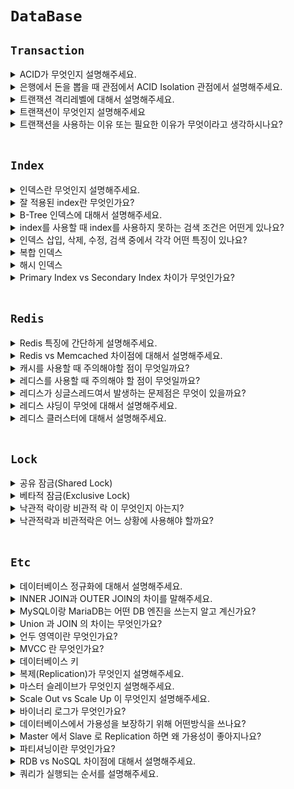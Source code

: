 # `DataBase`

## `Transaction`

<details>
  <summary>ACID가 무엇인지 설명해주세요.</summary>
  <br>

Atomic(원자성)

- 트랜잭션과 관련된 작업들이 부분적으로 실행되다가 중단되지 않는 것을 보장하는 능력
  - 중간 단계까지 실행되고 실패하는 일은 없다.
  - 구매자의 돈이 빠졌지만 판매자의 돈이 들어오지 않는 경우


Consistency(일관성)

- 트랜잭션이 실행을 성공적으로 완료하면 언제나 일관성 있는 데이터베이스 상태로 유지하는 것
  - 트랜잭션 작업 처리 결과는 항상 일관성 있어야 한다.
  - 마이너스 통장을 허락하지 않는다면 조건에 위배되면 트랜잭션 종료


Isolation(독립성)

- 트랜잭션을 수행 시 다른 트랜잭션의 연산 작업이 끼어들지 못하도록 보장하는 것
  - 둘 이상의 트랜잭션이 동시 실행되고 있을 때 다른 트랜잭션이 끼어들 수 없다.
  - 구매자의 돈이 빠졌지만 판매자의 돈이 아직 안들어왔는데 다른 트랜잭션이 끼어들 수 없다.


Durability(지속성)

- 트랜잭션이 성공적으로 완료되어 commit 되었다면 결과는 데이터베이스에 영구히 반영되어야 한다.

</details>

<details>
  <summary>은행에서 돈을 뽑을 때 관점에서 ACID Isolation 관점에서 설명해주세요.</summary>
  <br>

내가 돈을 5만원 뽑았는데 내 통장에 돈이 5만원 빠지기 전에 다른 트랜잭션이 끼어들 수 없다.

</details>

<details>
  <summary>트랜잭션 격리레벨에 대해서 설명해주세요.</summary>
  <br>

<img width="1047" alt="스크린샷 2021-11-25 오후 10 25 08" src="https://user-images.githubusercontent.com/45676906/143449504-f1f2b6cd-5c2a-4cf8-90fe-39f6d0f700c0.png">

- READ UNCOMMITTED
  - 가장 격리가 낮은 단계입니다. 다른 트랜잭션에서 커밋하지 않은 데이터도 조회할 수 있다는 문제점이 존재합니다. 그래서 사용하지 않습니다.

- READ COMMITTED
  - `Oracle DBMS 에서 기본적으로 사용하고 있는 격리 수준`이며, 다른 트랜잭션에서 데이터를 변경했더라도 COMMIT 한 데이터만 보입니다. 하지만 이 격리 레벨에서도 NON-REPEATABLE READ의 문제점이 존재합니다. NON-REPEATABLE READ란 같은 쿼리를 같은 트랜잭션에서 2번 실행했는데 결과가 다른 부정합을 말합니다.
  - 즉, A 트랜잭션에서 같이 쿼리를 2번 실행합니다. A 트랜잭션에서 쿼리를 첫 번째로 실행한 후에, B 트랜잭션에서 해당 쿼리가 조회하는 row 의 값을 Update 했습니다. 그러면 A 트랜잭션에서 같은 쿼리를 두 번째 조회했을 때는 첫 번째 실행했을 때와 결과가 다를 것입니다. 이렇게 하나의 A 트랜잭션 안에서 같은 쿼리를 여러 번 실행했을 때 결과가 다른 현상을 `NON-REPEATABLE-READ` 라고 합니다. 

- REPEATABLE READ
  - `MySQL InnoDB 에서 기본적으로 사용되고 있는 격리 수준`입니다. `바이너리 로그를 가진 MySQL 장비`에서는 최소 이 격리 수준을 사용해야 합니다.
  - `자신의 트랜잭션 번호보다 낮은 트랜잭션 번호에서 변경된 것만 보게 됩니다.`
  - InnoDB 스토리지 엔진은 트랜잭션이 ROLLBACK 될 가능성에 대비해 변경되기 전 레코드를 언두 공간에 백업해두고 실제 레코드 값을 변경합니다. 이러한 방식을 `MVCC` 라고 합니다. 사실 READ COMMITTED 도 MVCC 를 이용해 COMMIT 되기 전의 데이터를 보여준다. 두 개의 차이는 언두 영역에 백업된 레코드의 여러 버전 가운데 몇 번째 이전 버전까지 찾아 들어가야 하는지에 있습니다.
  - 하지만 이 격리 수준에서도 `PHANTOM READ` 부정합 문제가 발생합니다. PHANTOM READ 는 보이지 않았던 결과가 보이는 것이다.
  - REPEATABLE READ 격리 수준은 트랜잭션이 시작할 때 보다 이전 트랜잭션에서 커밋된 데이터만 조회하기 때문에 중간 트랜잭션에서 데이터를 바꿨어도 Undo 영역에서 조회하기 때문에 문제가 발생하지 않는다! 다른 트랜잭션에서 `INSERT, DELETE 한 경우에 데이터가 변경된 것이 아니라 새로 추가된 것이기 때문에 REPEATABLE READ 에서도 PHANTOM READ 가 발생`한다.
  - `PANTHOM READ`를 방지하기 위해서는 `쓰기 잠금`을 걸어야 한다.

- SERIALIZABLE
  - 트랜잭션이 완료될 때까지 다른 트랜잭션이 해당되는 영역에 대한 수정 및 입력을 할 수 없습니다.
  - `모든 작업을 하나의 트랜잭션에 처리하는 것과 같은 높은 고립수준을 제공하는데`, 이로인해 동시성 처리 효율은 매우 떨어진다.
  
<br>

- [참고하기 좋은 글](https://nesoy.github.io/articles/2019-05/Database-Transaction-isolation

</details>

<details>
  <summary>트랜잭션이 무엇인지 설명해주세요</summary>
  <br>

트랜잭션이란 쿼리를 하나의 묶음 처리해서 만약 중간에 실행이 중단됐을 경우, 처음부터 다시 실행하는 `Rollback`을 수행하고, 오류없이 실행을 마치면 `commit`을 하는 실행 단위를 의미합니다.

</details>

<details>
  <summary>트랜잭션을 사용하는 이유 또는 필요한 이유가 무엇이라고 생각하시나요?</summary>
  <br>

- 트래픽이 많이 몰려서 동시에 여러 클라이언트에 DB 서버로 접근한다면 데이터베이스의 부정합이 많이 발생할 수 있습니다. 
- 부정합이 발생하지 않으려면 프로세스를 병렬로 처리하지 않도록 하여 한 번에 하나의 프로세스만 처리하도록 하면 되는데, 이는 효율이 너무 떨어집니다. 트랜잭션을 사용하지 않으면 부정합을 방지하고자 일렬로 처리해야 합니다. 이는 성능상 너무 좋지 않기 때문에 부정합도 방지하고 성능의 이점도 가져갈 수 있도록 `트랜잭션`을 사용합니다.
- 그리고 하나의 논리적인 단위에서 에러가 발생했을 때 롤백 해야 하는 문제를 해결할 수 있고, 커밋이 되면 데이터가 영구적으로 저장되도록 할 수 있는 특징이 있습니다.

</details>

<br>

## `Index`

<details>
  <summary>인덱스란 무엇인지 설명해주세요.</summary>
  <br>

`인덱스는 말 그대로 책의 맨 처음 또는 맨 마지막에 있는 색인(목차)`이라고 할 수 있다. DBMS 에서 검색 속도를 향상시키기 위해 인덱스를 사용합니다. 하지만 인덱스를 사용함으로써 INSERT, UPDATE 성능은 희생해야 합니다. 

카디널리티 값은 높아야 인덱스 사용에 유용합니다. ex) 주민번호는 카디널리티 값이 높습니다.(사람마다 개인의 고유 값이기 때문에 중복되지 않음) 하지만 성별은 일반적으론 `남자/여자` 정도만 있기 때문에 중복이 많이 되는 값이기 때문에 카디널리티 값이 낮습니다.

</details>

<details>
  <summary>잘 적용된 index란 무엇인가요?</summary>
  <br>

- `카디널리티(Cardinality)가 가장 높은 것을 잡아야 한다는 점`입니다.

- 카디널리티(Cardinality): `해당 컬럼의 중복된 수치`를 나타냅니다.
  - 예를 들어 성별, 학년 등은 카디널리티가 낮다고 얘기합니다. 반대로 주민등록번호, 계좌번호 등은 카디널리티가 높다고 얘기합니다.(겹칠 수 없는 고유 값이기 때문에)

- 인덱스로 최대한 효율을 뽑아내려면, 해당 인덱스로 많은 부분을 걸러내야 하기 때문입니다. 인덱스를 생성할 대는 카디널리티가 높은 칼럼부터 낮은 순서대로 인덱스 생성해야 합니다.

</details>

<details>
  <summary>B-Tree 인덱스에 대해서 설명해주세요.</summary>
  <br>

- `Binary Search` 자료구조의 한계를 극복하기 위해 나온 자료구조 입니다. 즉, `B-Tree`는 한 노드에 많은 자식 노드를 가질 수 있기 때문에 아무리 대용량 데이터여도 `Depth`가 `4 ~ 5` 정도가 된다는 특징이 있습니다.
- `B-Tree`는 데이터베이스의 인덱싱 알고리즘 가운데 가장 일반적으로 사용되고, 가장 먼저 도입된 알고리즘 입니다. (Binary(X), Balanced Tree)
- `B-Tree`는 컬럼의 원래 값을 변형시키지 않고 인덱스 구조체 내에서는 항상 `정렬된 상태로 유지`하고 있습니다.

<img width="611" alt="스크린샷 2021-12-01 오후 12 24 56" src="https://user-images.githubusercontent.com/45676906/144166491-45f240c4-deef-4584-80a9-dd51dc4ecc09.png">

- 인덱스의 리프 노드는 항상 실제 데이터 레코드를 찾아가기 위한 주소 값을 가지고 있습니다.

</details>

<details>
  <summary>index를 사용할 때 index를 사용하지 못하는 검색 조건은 어떤게 있나요?</summary>
  <br>
</details>

<details>
  <summary>인덱스 삽입, 삭제, 수정, 검색 중에서 각각 어떤 특징이 있나요?</summary>
  <br>

### `인덱스 키 추가`

`B-Tree`에 저장될 위치가 정해지면 레코드의 키 값과 대상 레코드의 주소 정보를 `B-Tree`의 리프 노드에 저장한다. 만약 리프 노드가 꽉 차서 더는 저장할 수 없을 때는 리프 노드가 분리되어야 하는데, 이는 상위 브랜치 노드까지 처리의 범위가 넓어진다. 이러한 작업 탓에 `B-Tree`는 상대적으로 쓰기 작업에 비용이 많이 드는 것으로 알려져 있다.

<br>

### `인덱스 키 삭제`

B-Tree 키 값이 삭제되는 경우는 상당히 간단한다. 해당 키 값이 저장된 B-Tree 리프 노드를 찾아서 그냥 삭제 마크만 하면 작업이 완료된다.

<br>

### `인덱스 키 변경`

인덱스 키 값은 그 값에 따라 저장될 리프 노드의 위치가 결정되므로 B-Tree의 키 값이 변경되는 경우에는 단순히 인덱스상의 키 값만 변경하는 것은 불가능하다. B-Tree의 키 값 변경 작업은 먼저 키 값을  삭제한 후, 다시 새로운 키 값을 추가하는 형태로 처리된다.

<br>

### `인덱스 키 검색`

`INSERT, UPDATE, DELETE` 작업을 할 때 인덱스 관리에 따르는 추가 비용을 감당하면서 인덱스를 구축하는 이유는 바로 빠른 검색을 위해서다.

인덱스 검색하는 작업은 `B-Tree`의 루트 노드부터 시작해 브랜치 노드를 거쳐 최종 리프 노드까지 이동하면서 비교 작업을 수행하는데, 이 과정을 `트리 탐색` 이라고 합니다.

</details>

<details>
  <summary>복합 인덱스</summary>
  <br>

A, B 컬럼을 인덱스로 설정할 때 복합인덱스라 한다. 두 번째 컬럼은 첫 번째 컬럼에 의존해서 정렬되어 있다. 즉, 두 번째 컬럼 정렬은 첫 번째 컬럼이 똑같은 레코드에서만 의미가 있다.

</details>

<details>
  <summary>해시 인덱스</summary>
  <br>

해시 인덱스는 B-Tree 만큼 범용적이지 않지만 고유의 특성과 용도를 지닌 인덱스 가운데 하나다. `해시 인덱스는 동등 비교 검색에는 최적화되어 있지만 범위를 검색한다거나 정렬된 결과를 가져오는 목적으로는 사용할 수 없다. 일반적인 DBMS에서 해시 인덱스는 메모리 기반의 테이블에 주로 구현되어 있으며 디스크 기반의 대용량 테이블용으로는 거의 사용되지 않는다는 특징이 있다.`

</details>

<details>
  <summary>Primary Index vs Secondary Index 차이가 무엇인가요?</summary>
  <br>

클러스터(Cluster)란 여러 개를 하나로 묶는다는 의미로 주로 사용되는데, 클러스터드 인덱스도 크게 다르지 않다. 인덱스에서 클러스터드는 비슷한 것들을 묶어서 저장하는 형태로 구현되는데, 이는 주로 비슷한 값들을 동시에 조회하는 경우가 많다는 점에서 착안된 것이다. 여기서 `비슷한 값들은 물리적으로 인접한 장소에 저장되어 있는 데이터들을 말한다.`

`클러스터드 인덱스는 테이블의 프라이머리 키에 대해서만 적용되는 내용이다.` 즉 프라이머리 키 값이 비슷한 레코드끼리 묶어서 저장하는 것을 클러스터드 인덱스라고 표현한다. 클러스터드 인덱스에서는 프라이머리 키 값에 의해 레코드의 저장 위치가 결정되며 프라이머리 키 값이 변경되면 그 레코드의 물리적인 저장 위치 또한 변경되어야 한다. 그렇기 때문에 프라이머리 키를 신중하게 결정하고 클러스터드 인덱스를 사용해야 한다.

`클러스터드 인덱스는 테이블 당 한 개만 생성할 수 있다. 프라이머리 키에 대해서만 적용되기 때문이다, 이에 반해 non 클러스터드 인덱스는 테이블 당 여러 개를 생성할 수 있다.`

</details>

<br>

## `Redis`

<details>
  <summary>Redis 특징에 간단하게 설명해주세요.</summary>
  <br>

`Redis`는 key-value store NOSQL DB입니다. `싱글스레드`로 동작하며 다양한 자료구조를 지원합니다. 데이터의 스냅샷 혹은 AOF 로그를 통해 복구가 가능해서 어느정도 `영속성`도 보장됩니다.

</details>

<details>
  <summary>Redis vs Memcached 차이점에 대해서 설명해주세요.</summary>
  <br>

- `Redis`는 `싱글 스레드 기반`으로 동작하고, `Memcached`는 `멀티스레드`를 지원해서 멀티 프로세싱이 가능합니다.

- Redis는 다양한 자료구조를 지원하고, Memcached는 문자열 형태로만 저장합니다.

- Redis는 여러 용도로 사용할 수 있도록 다양한 기능을 지원합니다.

- Redis는 스냅샷, AOF 로그를 통해서 데이터 복구가 가능합니다.

</details>

<details>
  <summary>캐시를 사용할 때 주의해야할 점이 무엇일까요?</summary>
  <br>

아무래도 캐시는 빠른 저장소고 필연적으로 사이즈가 작기 때문에 유용할 것 같은 데이터만 남겨두고 필요 없는 데이터는 적절히 삭제해서 공간을 확보할 수 있도록 신경써야 합니다.

</details>

<details>
  <summary>레디스를 사용할 때 주의해야 할 점이 무엇일까요?</summary>
  <br>

레디스에 너무 많은 데이터를 저장하면 `OutOfMemoryException`이 발생할 수 있기 때문에 `TTL` 같은 것을 설정해서 제거하거나 필요 없는 데이터를 제거하면서 메모리 관리할 수 있을 것 같습니다.

</details>

<details>
  <summary>레디스가 싱글스레드여서 발생하는 문제점은 무엇이 있을까요?</summary>
  <br>

싱글스레드 이기 때문에 오래 걸리는 작업을 하는 것을 조심해야 합니다.

</details>

<details>
  <summary>레디스 샤딩이 무엇에 대해서 설명해주세요.</summary>
  <br>
</details>

<details>
  <summary>레디스 클러스터에 대해서 설명해주세요.</summary>
  <br>
</details>

<br>

## `Lock`

<details>
  <summary>공유 잠금(Shared Lock)</summary>
  <br>

공유 잠금이 설정되어 있는 동안 다른 트랜잭션이 데이터를 변경할 수 없다.
레코드나 간격을 읽을 때 다른 트랜잭션이 변경하지 못하게 하는 용도의 잠금 즉, 읽기 전용 작업

</details>

<details>
  <summary>베타적 잠금(Exclusive Lock)</summary>
  <br>

다른 트랜잭션이 읽거나 수정할 수 없다. 즉, 해당 트랜잭션에서 그 레코드나 간격을 변경하기 위해 획득해야 하는 잠금

- `공유 잠금은 내가 읽는 동안 남들이 내가 읽고 있는 데이터를 변경하거나 삭제하지 못하게 하는 장치`
- `베타적 잠금은 내가 쓰기를 하는 동안 남들이 쓰지 못하게 하는 것`

</details>

<details>
  <summary>낙관적 락이랑 비관적 락 이 무엇인지 아는지?</summary>
  <br>

### `낙관적 락(optimistic lock)`

`낙관적 락`은 `DB 충돌 상황을 개선할 수 있는 방법 중 2번 째인 수정할 때 내가 먼저 이 값을 수정했다고 명시하여 다른 사람이 동일한 조건으로 수정할 수 없게 만드는 것입니다.`

`DB 관점에서 락을 잡는 것이 아니라 애플리케이션 관점의 Lock 입니다.` 즉, 업데이트 할 때마다 디비에 버전을 명시합니다. 같은 버전으로 업데이트를 진행한다면 실패하도록 만듭니다.

<br>

### `비관적 락(pessimistic lock)`

비관적 락은 `REPEATABLE READ`, `SERIALIZABLE` 격리 수준에서만 사용 가능합니다. `비관적 락이란 트랜잭션이 시작될 때 Shared Lock, Exclusive Lock을 걸고 시작하는 방법입니다. 즉, Shared Lock을 걸게 되면 Write를 하기위해서는 Exclusive Lock을 얻어야 하는데 Shared Lock이 다른 트랜잭션에 의해서 걸려 있으면 해당 Lock을 얻지 못해 업데이트를 할 수 없습니다.`

즉, 수정하기 위해서는 해당 트랜잭션을 제외한 모든 트랜잭션이 `Commit` 되어야 합니다.

</details>

<details>
  <summary>낙관적락과 비관적락은 어느 상황에 사용해야 할까요?</summary>
  <br>

1. `낙관적 락`: 낙관적 락은 트랜잭션을 필요로 하지 않습니다. 따라서 성능적으로 `비관적 락` 보다 좋습니다. 하지만 충돌이 나서 롤백을 해주어야 한다면 직접 수동으로 해줘야 한다는 특징이 있습니다.
2. `비관적 락`은 트랜잭션이 존재하기 때문에 충돌이 나도 롤백이 알아서 됩니다.

즉, 충돌이 많다면 비관적 락을 사용하는 것이 좋고, 충돌이 적다면 낙관적 락을 사용하는 것이 좋습니다.

</details>

<br>

## `Etc`

<details>
  <summary>데이터베이스 정규화에 대해서 설명해주세요.</summary>
  <br>

1. 1차 정규화 : 하나의 컬럼에는 하나의 값만 들어가야 한다. ,를 구분해서 값을 넣지 않음

2. 2차 정규화 : 식별자(기본키)가 여러 개 일 때 식별자(기본 키) 일부에만 종속되는 어트리뷰트는 제거해야 한다.

3. 3차 정규화 : 식별자(기본키)가 아닌 속성에 다른 속성에 종속되는 어트리뷰트가 존재하면 안된다.

4. BCNF(Boyce-Codd) 정규형

- 여러 후보 키가 존재하는 릴레이션에 해당하는 정규화 내용이다. 복잡한 식별자 관계에 의해 발생하는 문제를 해결하기 위해 제 3 정규형을 보완하는데 의미가 있다. 비주요 애트리뷰트가 후보키의 일부를 결정하는 분해하는 과정을 말한다. 
- 각 정규형은 그의 선행 정규형보다 더 엄격한 조건을 갖는다. 
- 모든 제 2 정규형 릴레이션은 제 1 정규형을 갖는다. 
- 모든 제 3 정규형 릴레이션은 제 2 정규형을 갖는다.
- 모든 BCNF 정규형 릴레이션은 제 3 정규형을 갖는다. 
- 수많은 정규형이 있지만 관계 데이터베이스 설계의 목표는 각 릴레이션이 3NF(or BCNF)를 갖게 하는 것이다.

</details>

<details>
  <summary>INNER JOIN과 OUTER JOIN의 차이를 말해주세요.</summary>
  <br>

INNER 조인은 서로 교집합이 해당하는 부분만을 가져옵니다.

반면에 OUTER JOIN에는 LEFT OUTER JOIN, RIGHER OUTER JOIN이 있는데 LEFT OUTER JOIN이면 교집합 + 왼쪽에 해당하는 것들을 가져옵니다.
즉, 겹치는 것이 없더라도 NULL을 채워서 가져옵니다.

</details>

<details>
  <summary>MySQL이랑 MariaDB는 어떤 DB 엔진을 쓰는지 알고 계신가요?</summary>
  <br>

MyISAM, innoDB 대표적이고 이외에도 여러가지가 존재합니다.

</details>

<details>
  <summary>Union 과 JOIN 의 차이는 무엇인가요?</summary>
  <br>

- ### Union
  - 각 쿼리의 결과 합을 반환하는 합집합 (중복제거)
  - UNION ALL : 각 쿼리의 모든 결과를 포함한 합집합 (중복제거 안함)

- ### Join
  - Inner join (교집합)
  - Outer Join (합집합)
  
</details>

<details>
  <summary>언두 영역이란 무엇인가요?</summary>
  <br>

- 언두 영역은 UPDATE 문장이나 DELETE 문장으로 데이터를 변경했을 때 `변경되기 전의 데이터(이전 데이터)를 보관하는 곳입니다.`

</details>

<details>
  <summary>MVCC 란 무엇인가요?</summary>
  <br>

일반적으로 레코드 레벨의 트랜잭션을 지원하는 DBMS가 제공하는 기능이며, `MVCC의 가장 큰 목적은 잠금을 사용하지 않는 일관된 읽기를 제공`하는 데 있습니다. InnoDB 스토리지 엔진은 트랜잭션이 ROLLBACK될 가능성에 대비해 변경되기 전 레코드를 언두 공간에 백업해두고 실제 레코드 값을 변경합니다. 이러한 방식을 `MVCC` 라고 합니다.

</details>

<details>
  <summary>데이터베이스 키</summary>
  <br>

- 슈퍼키 : 테이블에서 각 행을 유일하게 식별할 수 있는 하나 또는 그 이상의 속성들의 집합. 슈퍼키는 `유일성`만 만족하면 슈퍼키가 될 수 있다.(`최소성`은 만족하지 않습니다.)
- 후보키 : 테이블에서 각 행을 유일하게 식별할 수 있는 최소한의 속성들의 집합. `유일성`, `최소성`을 동시에 만족해야 한다.
- 기본키(PK: Primary Key): 
  - 튜플을 대표하도록 선정된 후보키입니다.
  - 후보키 중에서 하나를 기본키로 선택하여 지정합니다. 
- 외래키(foreign key)
  - 특정 릴레이션의 기본키를 참조하는 속성 집합 
  - 기본키와 외래키는 릴레이션간의 연관성을 표현 
  - 의미적 연관성이 있음에도 다른 릴레이션으로 분류된 튜플 사이의 연결고리 역할

![key](https://user-images.githubusercontent.com/45676906/93320978-abb21880-f84c-11ea-8577-a8a775f7248e.png)

</details>

<details>
  <summary>복제(Replication)가 무엇인지 설명해주세요.</summary>
  <br>

![1212](https://user-images.githubusercontent.com/45676906/119230561-b64d4c00-bb57-11eb-80f0-c766d5732a39.png)

- `복제`는 2대 이상의 MySQL 서버가 동일한 데이터를 담도록 실시간으로 동기화하는 기술

- 일반적으로 MySQL 복제에는 INSERT, UPDATE와 같은 쿼리를 이용해 데이터를 변경할 수 있는 MySQL 서버와 SELECT 쿼리로 데이터를 읽기만 할 수 있는 MySQL 서버로 나뉜다.

- 전자를 `마스터(master) = 쓰기 작업` 후자를 `슬레이브(Slave) = 읽기 작업`라고 함

</details>

<details>
  <summary>마스터 슬레이브가 무엇인지 설명해주세요.</summary>
  <br>

### `마스터(Master)`

- MySQL의 `바이너리 로그`가 활성화되면 어떤 MySQL 서버든 마스터가 될 수 있다.
- `쓰기 전용`

<br>

### `슬레이브(Slave)`

- `마스터 서버가 바이너리 로그`를 가지고 있으면 `슬레이브 서버는 릴레이 로그`를 가지고 있다.

- `읽기 전용`

- 슬레이브 서버의 I/O 스레드는 마스터 서버에 접속해 변경 내역을 요청하고, 받아 온 변경 내역을 릴레리 로그에 기록한다. 슬레이브 서버의 SQL 스레드가 릴레이 로그에 기록된 변경 내역을 재실행 함으로써 슬레이브 데이터를 마스커와 동일한 상태로 유지함

<br>

### `슬레이브는 하나의 마스터만 설정 가능`

- MySQL 복제에는 하나의 슬레이브는 하나의 마스터만 가질 수 있다.

- 하나의 마스터에 N개의 슬레이브가 일반적인 형태

<br>

### `마스터와 슬레이브의 데이터 동기화를 위해 슬레이브는 읽기 전용으로 설정`

- 슬레이브는 `읽기 전용`으로 하기

<br>

### `슬레이브 서버용 장비는 마스터와 동일한 사양이 적합`

- 오히려 마스터보다 슬레이브 사양이 더 좋아야 함 (자주 변경이 있는 마스터 서버라면 특히 더!)

<br>

### `복제가 불필요한 경우에는 바이너리 로그 중지`

- 바이너리 로그를 작성하기 위해 MySQL은 큰 자원을 소모함

</details>

<details>
  <summary>Scale Out vs Scale Up 이 무엇인지 설명해주세요.</summary>
  <br>

### `Scale Out`

- 기존의 서버와 같은 사양 또는 비슷한 사양의 서버 대수를 증가시키는 방법으로 처리 능력을 향샹시키는 것을 말한다. 스케일 아웃 방식을 "수평 스케일"이라고 부르기도 하고, 확장이 스케일 업보다는 다소 유연하다.
- 1’의 처리 능력을 가진 서버에 동일한 서버 4대를 더 추가하여, 총 ‘5’의 처리 능력을 만드는 것이다. 서버가 여러 대가 되기 때문에 각 서버에 걸리는 부하를 균등하게 해주는 ‘로드밸런싱’이 필수적으로 동반되어야 한다.
- 즉, 여러 대의 서버가 분산(나누어) 처리할 수 있도록 요청을 나누어주는 서비스

<br>

### `Scale Up`

- 성능이나 용량 증강을 목적으로 하나의 서버에 디스크를 추가하거나 CPU나 메모리를 업그레이드시키는 것을 말한다. 하나의 서버의 능력을 증강하기 때문에 수직 스케일링(vertical scaling)이라고도 한다.
- 즉, 기존의 하드웨어를 보다 높은 사양으로 업그레이드하는 것을 말한다.

</details>

<details>
  <summary>바이너리 로그가 무엇인가요?</summary>
  <br>

- 바이너리 로그 파일은 데이터베이스 변경(테이블 생성, 삭제 등) 및 테이블 변경(insert, update, delete ..) 사항들이 기록되는 바이너리 형태의 파일입니다.
- 바이너리 로그의 내용을 기반으로 하여 마스터 서버에서 슬레이브 서버로 데이터를 전송하고 복제할 수 있으며, 데이터를 복원하는데 사용하기도 합니다.

</details>

<details>
  <summary>데이터베이스에서 가용성을 보장하기 위해 어떤방식을 쓰나요?</summary>
  <br>

Master, Slave 로 나눠서 Replication 할 수 있습니다.

</details>

<details>
  <summary>Master 에서 Slave 로 Replication 하면 왜 가용성이 좋아지나요?</summary>
  <br>

마스터에서 쓰기 작업을 하고, 슬레이브에서 읽기 작업을 하면서 동시성 처리 보장하면서 읽기 성능을 향상 시킬 수 있습니다.

</details>

<details>
  <summary>파티셔닝이란 무엇인가요?</summary>
  <br>

하나의 DBMS가 많은 테이블을 관리 하기 힘들어지고, 속도도 저하

=> 파티셔닝 등장

- 파티셔닝 : `큰 테이블이나 인덱스를 관리하기 쉬운 단위로 분리하는것`
- 장점
  - 특정 DML과 쿼리의 성능을 향상시키며, Data Write 환경에서 효율적이다
  - 많은 Insert가 있는 OLTP 시스템에서 특히 경합을 더 줄일 수 있다
  
</details>

<details>
  <summary>RDB vs NoSQL 차이점에 대해서 설명해주세요.</summary>
  <br>

### `RDBMS`

- `RDBMS`는 데이터베이스를 이루는 객체들의 릴레이션을 통해서 데이터를 저장하는 데이터베이스입니다. SQL을 사용해 데이터의 저장, 질의, 수정, 삭제를 할 수 있으며 데이터를 효율적으로 보관하는 것을 목적으로 하고 구조화가 굉장히 중요합니다.

- 장점으로는 명확한 데이터 구조를 보장하고, 중복을 피할 수 있습니다.

### `NOSQL`

- NOSQL은 RDBMS에 비해 `자유로운 형태`로 데이터를 저장합니다. 또한 `수평확장을 할 수 있고 분산처리를 지원`합니다. 다양한 형태의 NOSQL 데이터베이스가 있고, 대표적으로 key-value store, bigtable, dynamo, document db, graph db 등이 있습니다.

- 둘은 대체될 수 있는 것이 아니고, 각각 필요한 시점에 적절히 선택해서 사용해야 합니다. 둘 다 같이쓰는 상호보완적인 존재가 될 수도 있습니다.

</details>

<details>
  <summary>쿼리가 실행되는 순서를 설명해주세요.</summary>
  <br>

- FROM - WHERE - GROUP BY - HAVING - SELECT - ORDER BY

</details>